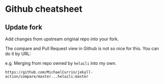 # Github cheatsheet

## Update fork

Add changes from upstream original repo into your fork.

The compare and Pull Request view in Github is not so nice for this. You can do it by URL:

e.g. Merging from repo owned by `helaili` into my own.

```
https://github.com/MichaelCurrin/jekyll-action/compare/master...helaili:master
```
